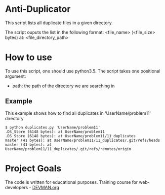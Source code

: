 # Anti-Duplicator

This script lists all duplicate files in a given directory.

The script ouputs the list in the following format:
<file_name> (<file_size> bytes) at: <file_directory_path>

# How to use
To use this script, one should use python3.5.
The script takes one positional argument:
* path: the path of the directory we are searching in

## Example
This example shows how to find all duplicates in 'UserName/problem11' directory
```
$ python duplicates.py 'UserName/problem11'
.DS_Store (6148 bytes): at UserName/problem11
.DS_Store (6148 bytes): at UserName/problem11/11_duplicates
master (41 bytes): at UserName/problem11/11_duplicates/.git/refs/heads
master (41 bytes): at UserName/problem11/11_duplicates/.git/refs/remotes/origin
```

# Project Goals

The code is written for educational purposes. Training course for web-developers - [DEVMAN.org](https://devman.org)
